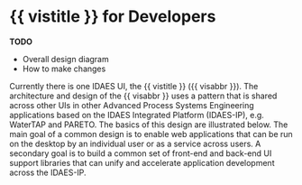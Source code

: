 # {{ vistitle }} for Developers

**TODO** 
* Overall design diagram
* How to make changes

Currently there is one IDAES UI, the {{ vistitle }} ({{ visabbr }}).
The architecture and design of the {{ visabbr }} uses a pattern that is shared
across other UIs in other Advanced Process Systems Engineering applications
based on the IDAES Integrated Platform (IDAES-IP), e.g. WaterTAP and PARETO.
The basics of this design are illustrated below.
The main goal of a common design is to enable web applications that can be
run on the desktop by an individual user or as a service across users.
A secondary goal is to build a common set of front-end and 
back-end UI support libraries that can unify and accelerate application
development across the IDAES-IP.
